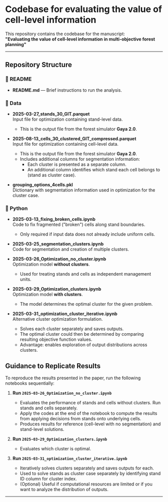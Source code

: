 # Codebase for evaluating the value of cell-level information 

This repository contains the codebase for the manuscript:  
**"Evaluating the value of cell-level information in multi-objective forest planning"**

---

## Repository Structure

### 📄 README
- **README.md** — Brief instructions to run the analysis.

### 📂 Data
- **2025-03-27_stands_30_GIT.parquet**  
  Input file for optimization containing stand-level data.  
  - This is the output file from the forest simulator **Gaya 2.0**.

- **2025-08-13_cells_30_clustered_GIT_compressed.parquet**  
  Input file for optimization containing cell-level data.  
  - This is the output file from the forest simulator **Gaya 2.0**.  
  - Includes additional columns for segmentation information:  
    - Each cluster is presented as a separate column.  
    - An additional column identifies which stand each cell belongs to (stand as cluster case).  

- **grouping_options_4cells.pkl**  
  Dictionary with segmentation information used in optimization for the cluster case.

### 📂 Python
- **2025-03-13_fixing_broken_cells.ipynb**  
  Code to fix fragmented ("broken") cells along stand boundaries.  
  - Only required if input data does not already include uniform cells.

- **2025-03-25_segmentation_clusters.ipynb**  
  Code for segmentation and creation of multiple clusters.

- **2025-03-26_Optimization_no_cluster.ipynb**  
  Optimization model **without clusters**.  
  - Used for treating stands and cells as independent management units.

- **2025-03-29_Optimization_clusters.ipynb**  
  Optimization model **with clusters**.  
  - The model determines the optimal cluster for the given problem.

- **2025-03-31_optimization_cluster_iterative.ipynb**  
  Alternative cluster optimization formulation.  
  - Solves each cluster separately and saves outputs.  
  - The optimal cluster could then be determined by comparing resulting objective function values.  
  - Advantage: enables exploration of output distributions across clusters.

## Guidance to Replicate Results

To reproduce the results presented in the paper, run the following notebooks sequentially:

1. **Run `2025-03-26_Optimization_no_cluster.ipynb`**  
   - Evaluates the performance of stands and cells without clusters. Run stands and cells separately.
   - Apply the codes at the end of the notebook to compute the results from applying decisions from stands onto underlying cells.  
   - Produces results for reference (cell-level with no segmentation) and stand-level solutions.

2. **Run `2025-03-29_Optimization_clusters.ipynb`**  
   - Evaluates which cluster is optimal.  

3. **Run `2025-03-31_optimization_cluster_iterative.ipynb`**  
   - Iteratively solves clusters separately and saves outputs for each. 
   - Used to solve stands as cluster case separately by identifying stand ID column for cluster index.
   - (Optional) Useful if computational resources are limited or if you want to analyze the distribution of outputs.


---





  
